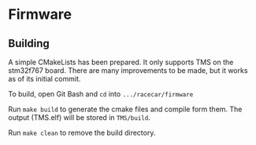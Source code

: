 # Firmware

## Building

A simple CMakeLists has been prepared. It only supports TMS on the stm32f767 board. There are many improvements to be made, but it works as of its initial commit.

To build, open Git Bash and `cd` into `.../racecar/firmware`

Run `make build` to generate the cmake files and compile form them. The output (TMS.elf) will be stored in `TMS/build`.

Run `make clean` to remove the build directory.